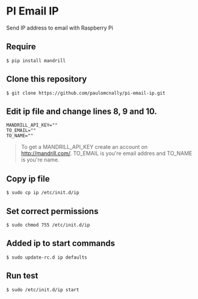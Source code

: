 PI Email IP
===========

Send IP address to email with Raspberry Pi

## Require

    $ pip install mandrill

## Clone this repository

    $ git clone https://github.com/paulomcnally/pi-email-ip.git

## Edit ip file and change lines 8, 9 and 10.

    MANDRILL_API_KEY=""
    TO_EMAIL=""
    TO_NAME=""

> To get a MANDRILL_API_KEY create an account on http://mandrill.com/. TO_EMAIL is you're email addres and TO_NAME is you're name.

## Copy ip file

    $ sudo cp ip /etc/init.d/ip

## Set correct permissions

    $ sudo chmod 755 /etc/init.d/ip

## Added ip to start commands

    $ sudo update-rc.d ip defaults

## Run test

    $ sudo /etc/init.d/ip start
